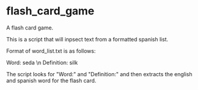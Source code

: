 # flash_card_game
A flash card game.

This is a script that will inpsect text from a formatted spanish list.

Format of word_list.txt is as follows:

Word: seda \n
Definition: silk

The script looks for "Word:" and "Definition:" and then extracts the english and spanish word for the flash card.
